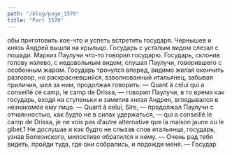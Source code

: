 ```yaml
---
path: "/blog/page_1570"
title: "Part 1570"
---
```


обы приготовить кое-что и успеть встретить государя. Чернышев и князь Андрей вышли на крыльцо. Государь с усталым видом слезал с лошади. Маркиз Паулучи что-то говорил государю. Государь, склонив голову налево, с недовольным видом, слушал Паулучи, говорившего с особенным жаром. Государь тронулся вперед, видимо желая окончить разговор, но раскрасневшийся, взволнованный итальянец, забывая приличия, шел за ним, продолжая говорить:
— Quant à celui qui a conseillé ce camp, le camp de Drissa, — говорил Паулучи, в то время как государь, входя на ступеньки и заметив князя Андрея, вглядывался в незнакомое ему лицо.
— Quant à celui, Sire, — продолжал Паулучи с отчаянностью, как будто не в силах удержаться, — qui a conseillé le camp de Drissa, je ne vois pas d’autre alternative que la maison jaune ou le gibet.1 Не дослушав и как будто не слыхав слов итальянца, государь, узнав Болконского, милостиво обратился к нему.
— Очень рад тебя видеть, пройди туда, где они собрались, и подожди меня. — Государ
